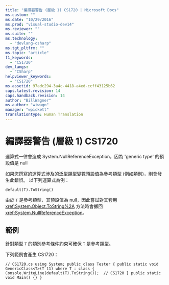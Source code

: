 ```yaml
---
title: "編譯器警告 (層級 1) CS1720 | Microsoft Docs"
ms.custom: ""
ms.date: "10/29/2016"
ms.prod: "visual-studio-dev14"
ms.reviewer: ""
ms.suite: ""
ms.technology: 
  - "devlang-csharp"
ms.tgt_pltfrm: ""
ms.topic: "article"
f1_keywords: 
  - "CS1720"
dev_langs: 
  - "CSharp"
helpviewer_keywords: 
  - "CS1720"
ms.assetid: 97adc294-3a4c-4418-a4ed-ccff43125b62
caps.latest.revision: 14
caps.handback.revision: 14
author: "BillWagner"
ms.author: "wiwagn"
manager: "wpickett"
translationtype: Human Translation
---
```

# 編譯器警告 (層級 1) CS1720
運算式一律會造成 System.NullReferenceException，因為 'generic type' 的預設值是 null  
  
 如果您撰寫的運算式涉及的泛型類型變數預設值為參考類型 \(例如類別\)，則會發生此錯誤。 以下列運算式為例：  
  
```  
default(T).ToString()  
```  
  
 由於 `T` 是參考類型，其預設值為 null，因此嘗試對其套用 <xref:System.Object.ToString%2A> 方法時會擲回 <xref:System.NullReferenceException>。  
  
## 範例  
 針對類型 `T` 的類別參考條件約束可確保 `T` 是參考類型。  
  
 下列範例會產生 CS1720：  
  
```  
// CS1720.cs using System; public class Tester { public static void GenericClass<T>(T t1) where T : class { Console.WriteLine(default(T).ToString());  // CS1720 } public static void Main() {} }  
```